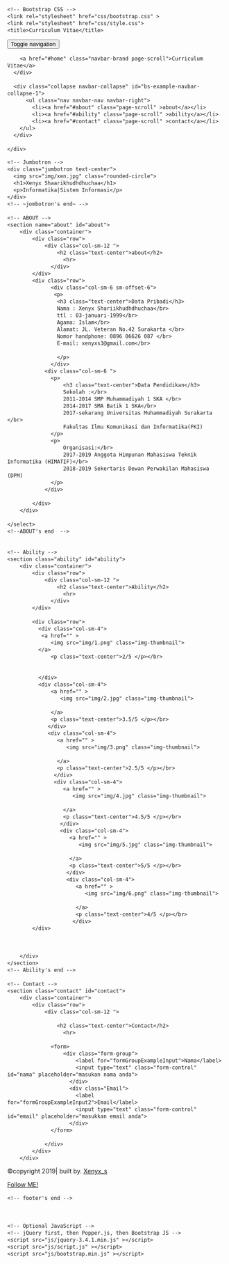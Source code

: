 <!doctype html>
<html lang="en"id="home">
  <head>
    <!-- Required meta tags -->
    <meta charset="utf-8">
    <meta name="viewport" content="width=device-width, initial-scale=1, shrink-to-fit=no">

    <!-- Bootstrap CSS -->
    <link rel="stylesheet" href="css/bootstrap.css" >
    <link rel="stylesheet" href="css/style.css">
    <title>Curriculum Vitae</title>
  </head>
  <body>

<!-- NAVBARLURRRRRRRRRRRR -->
<nav class="navbar navbar-inverse navbar-fixed-top ">
    <div class="container-fluid" >
      <div class="navbar-header">
          <button type="button" class="navbar-toggle collapsed" data-toggle="collapse" data-target="#bs-example-navbar-collapse-1" aria-expanded="false">
              <span class="sr-only">Toggle navigation</span>
              <span class="icon-bar"></span>
              <span class="icon-bar"></span>
              <span class="icon-bar"></span>
            </button>



        <a href="#home" class="navbar-brand page-scroll">Curriculum Vitae</a>   
      </div>

      <div class="collapse navbar-collapse" id="bs-example-navbar-collapse-1">
          <ul class="nav navbar-nav navbar-right">
            <li><a href="#about" class="page-scroll" >about</a></li>
            <li><a href="#ability" class="page-scroll" >ability</a></li>
            <li><a href="#contact" class="page-scroll" >contact</a></li>
        </ul>
      </div>

    </div>
</nav>




<!-- NAVBAR's END -->






    <!-- Jumbotron -->
    <div class="jumbotron text-center">
      <img src="img/xen.jpg" class="rounded-circle">
      <h1>Xenyx Shaarikhudhdhuchaa</h1>
      <p>Informatika|Sistem Informasi</p>
    </div>
    <!-- ~jombotron's end~ -->

    <!-- ABOUT -->
    <section name="about" id="about">
        <div class="container">
            <div class="row">
                <div class="col-sm-12 ">
                    <h2 class="text-center">about</h2>
                      <hr>
                  </div>
            </div>
            <div class="row">
                  <div class="col-sm-6 sm-offset-6">
                   <p>
                    <h3 class="text-center">Data Pribadi</h3>  
                    Nama : Xenyx Shariikhudhdhuchaa</br>
                    ttl : 03-januari-1999</br>                        
                    Agama: Islam</br>
                    Alamat: JL. Veteran No.42 Surakarta </br>
                    Nomor handphone: 0896 06626 087 </br>
                    E-mail: xenyxs3@gmail.com</br>

                    </p>
                  </div>
                <div class="col-sm-6 ">
                  <p>
                      <h3 class="text-center">Data Pendidikan</h3>
                      Sekolah :</br>
                      2011-2014 SMP Muhammadiyah 1 SKA </br>
                      2014-2017 SMA Batik 1 SKA</br>
                      2017-sekarang Universitas Muhammadiyah Surakarta </br>
                      Fakultas Ilmu Komunikasi dan Informatika(FKI)
                  </p>
                  <p>
                      Organisasi:</br>
                      2017-2019 Anggota Himpunan Mahasiswa Teknik Informatika (HIMATIF)</br>
                      2018-2019 Sekertaris Dewan Perwakilan Mahasiswa (DPM)
                  </p>
                </div>
              
            </div>  
        </div>

    </select>
    <!--ABOUT's end  -->


    <!-- Ability -->
    <section class="ability" id="ability">
        <div class="container">
            <div class="row">
                <div class="col-sm-12 ">
                    <h2 class="text-center">Ability</h2>
                      <hr>
                  </div>
            </div>

            <div class="row">
              <div class="col-sm-4">
               <a href="" >
                  <img src="img/1.png" class="img-thumbnail">
              </a>
                  <p class="text-center">2/5 </p></br>
                  
               
              </div>
              <div class="col-sm-4">
                  <a href="" >
                     <img src="img/2.jpg" class="img-thumbnail">
                     
                  </a>
                  <p class="text-center">3.5/5 </p></br>
                 </div>
                 <div class="col-sm-4">
                    <a href="" >
                       <img src="img/3.png" class="img-thumbnail">
                       
                    </a>
                    <p class="text-center">2.5/5 </p></br>
                   </div>
                   <div class="col-sm-4">
                      <a href="" >
                         <img src="img/4.jpg" class="img-thumbnail">
                         
                      </a>
                      <p class="text-center">4.5/5 </p></br>
                     </div>
                     <div class="col-sm-4">
                        <a href="" >
                           <img src="img/5.jpg" class="img-thumbnail">
                           
                        </a>
                        <p class="text-center">5/5 </p></br>
                       </div>
                       <div class="col-sm-4">
                          <a href="" >
                             <img src="img/6.png" class="img-thumbnail">
                             
                          </a>
                          <p class="text-center">4/5 </p></br>
                         </div>
            </div>



        </div>    
    </section>
    <!-- Ability's end -->
    
    <!-- Contact -->
    <section class="contact" id="contact">
        <div class="container">
            <div class="row">
                <div class="col-sm-12 ">
                  
                    <h2 class="text-center">Contact</h2>
                      <hr>
                  
                  <form>
                      <div class="form-group">
                          <label for="formGroupExampleInput">Nama</label>
                          <input type="text" class="form-control" id="nama" placeholder="masukan nama anda">
                        </div>
                        <div class="Email">
                          <label for="formGroupExampleInput2">Email</label>
                          <input type="text" class="form-control" id="email" placeholder="masukkan email anda">
                        </div>
                  </form>    

                </div>
            </div>
        </div>    
  </section>
    <!-- Contact's end -->
<!-- yallah pusing wkwkwk -->
    <!-- footer -->
    <footer>
        <div class="container text-center">
            <div class="row">
                <div class="col-sm-12 ">
                  <p>&copycopyright 2019| built by. <a href="http://instagram.com/https://www.instagram.com/xenyx_s/">Xenyx_s</a></p>
                </div>
            </div>
            <div class="row">
                <div class="col-sm-12 ">
                  <a href="https://www.instagram.com/xenyx_s/" class="btn btn-info" >Follow ME! </a></p>
                </div>
            </div>
          </div>    
    </footer>

    <!-- footer's end -->



    <!-- Optional JavaScript -->
    <!-- jQuery first, then Popper.js, then Bootstrap JS -->
    <script src="js/jquery-3.4.1.min.js" ></script>
    <script src="js/script.js" ></script>
    <script src="js/bootstrap.min.js" ></script>
  </body>
</html>
